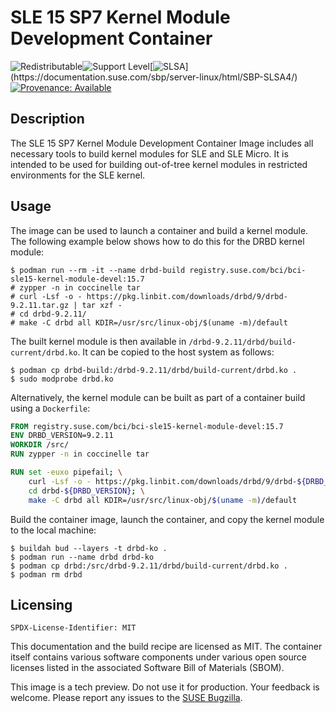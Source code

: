 # SLE 15 SP7 Kernel Module Development Container
![Redistributable](https://img.shields.io/badge/Redistributable-Yes-green)![Support Level](https://img.shields.io/badge/Support_Level-techpreview-blue)[![SLSA](https://img.shields.io/badge/SLSA_(v1.0)-Build_L3-Green)](https://documentation.suse.com/sbp/server-linux/html/SBP-SLSA4/)
[![Provenance: Available](https://img.shields.io/badge/Provenance-Available-Green)](https://documentation.suse.com/container/all/html/Container-guide/index.html#container-verify)

## Description

The SLE 15 SP7 Kernel Module
Development Container Image includes all necessary tools to build kernel modules
for SLE and SLE Micro. It is intended to be used for building out-of-tree kernel
modules in restricted environments for the SLE kernel.


## Usage

The image can be used to launch a container and build a kernel
module. The following example below shows how to do this for the DRBD kernel module:
```ShellSession
$ podman run --rm -it --name drbd-build registry.suse.com/bci/bci-sle15-kernel-module-devel:15.7
# zypper -n in coccinelle tar
# curl -Lsf -o - https://pkg.linbit.com/downloads/drbd/9/drbd-9.2.11.tar.gz | tar xzf -
# cd drbd-9.2.11/
# make -C drbd all KDIR=/usr/src/linux-obj/$(uname -m)/default
```

The built kernel module is then available in
`/drbd-9.2.11/drbd/build-current/drbd.ko`. It can be copied to the host system
as follows:
```ShellSession
$ podman cp drbd-build:/drbd-9.2.11/drbd/build-current/drbd.ko .
$ sudo modprobe drbd.ko
```

Alternatively, the kernel module can be built as part of a container build using
a `Dockerfile`:

```Dockerfile
FROM registry.suse.com/bci/bci-sle15-kernel-module-devel:15.7
ENV DRBD_VERSION=9.2.11
WORKDIR /src/
RUN zypper -n in coccinelle tar

RUN set -euxo pipefail; \
    curl -Lsf -o - https://pkg.linbit.com/downloads/drbd/9/drbd-${DRBD_VERSION}.tar.gz | tar xzf - ; \
    cd drbd-${DRBD_VERSION}; \
    make -C drbd all KDIR=/usr/src/linux-obj/$(uname -m)/default
```

Build the container image, launch the container, and copy the kernel module to
the local machine:
```ShellSession
$ buildah bud --layers -t drbd-ko .
$ podman run --name drbd drbd-ko
$ podman cp drbd:/src/drbd-9.2.11/drbd/build-current/drbd.ko .
$ podman rm drbd
```

## Licensing

`SPDX-License-Identifier: MIT`

This documentation and the build recipe are licensed as MIT.
The container itself contains various software components under various open source licenses listed in the associated
Software Bill of Materials (SBOM).

This image is a tech preview. Do not use it for production.
Your feedback is welcome.
Please report any issues to the [SUSE Bugzilla](https://bugzilla.suse.com/enter_bug.cgi?product=PUBLIC%20SUSE%20Linux%20Enterprise%20Base%20Container%20Images).
